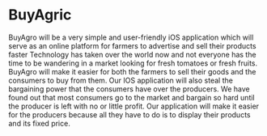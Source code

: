 # BuyAgric
BuyAgro will be a very simple and user-friendly iOS application which will serve as an online platform for farmers to advertise and sell their products faster
Technology has taken over the world now and not everyone has the time to be wandering in a market looking for fresh tomatoes or fresh fruits. 
BuyAgro will make it easier for both the farmers to sell their goods and the consumers to buy from them. 
Our IOS application will also steal the bargaining power that the consumers have over the producers. 
We have found out that most consumers go to the market and bargain so hard until the producer is left with no or little profit. 
Our application will make it easier for the producers because all they have to do is to display their products and its fixed price. 
